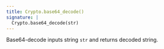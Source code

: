 ```yaml
---
title: Crypto.base64_decode()
signature: |
  Crypto.base64_decode(str)
---
```


Base64-decode inputs string `str` and returns decoded string.
